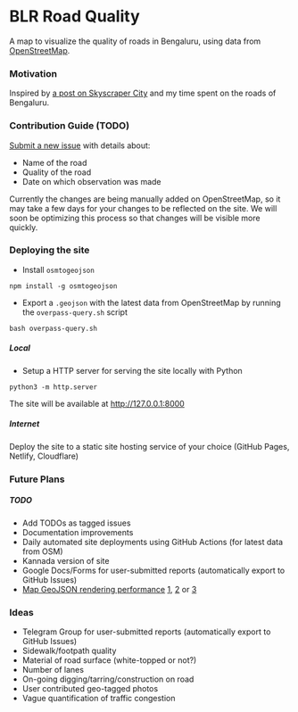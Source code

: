 # BLR Road Quality

A map to visualize the quality of roads in Bengaluru, using data from [OpenStreetMap](https://openstreetmap.in).

### Motivation

Inspired by [a post on Skyscraper City](https://www.skyscrapercity.com/threads/bengaluru-roads-flyovers-underpasses.1025435/post-179718345) and my time spent on the roads of Bengaluru.

### Contribution Guide (TODO)

[Submit a new issue](https://github.com/Vonter/india-polling-stations/issues/new) with details about:
* Name of the road
* Quality of the road
* Date on which observation was made

Currently the changes are being manually added on OpenStreetMap, so it may take a few days for your changes to be reflected on the site. We will soon be optimizing this process so that changes will be visible more quickly.

### Deploying the site

* Install `osmtogeojson`

`npm install -g osmtogeojson`

* Export a `.geojson` with the latest data from OpenStreetMap by running the `overpass-query.sh` script

`bash overpass-query.sh`

##### Local

* Setup a HTTP server for serving the site locally with Python

`python3 -m http.server`

The site will be available at http://127.0.0.1:8000

##### Internet

Deploy the site to a static site hosting service of your choice (GitHub Pages, Netlify, Cloudflare)

### Future Plans

##### TODO

* Add TODOs as tagged issues
* Documentation improvements
* Daily automated site deployments using GitHub Actions (for latest data from OSM)
* Kannada version of site
* Google Docs/Forms for user-submitted reports (automatically export to GitHub Issues)
* [Map GeoJSON rendering performance](https://stackoverflow.com/questions/17626198/render-2500-geojson-polygons-onto-a-leaflet-map) [1](https://danw1ld.medium.com/how-to-render-huge-geojson-datasets-on-a-map-part-2-be1edf555034), [2](https://www.mapbox.com/blog/introducing-geojson-vt/) or [3](https://github.com/mbostock/topojson/wiki)

### Ideas

* Telegram Group for user-submitted reports (automatically export to GitHub Issues)
* Sidewalk/footpath quality
* Material of road surface (white-topped or not?)
* Number of lanes
* On-going digging/tarring/construction on road
* User contributed geo-tagged photos
* Vague quantification of traffic congestion
